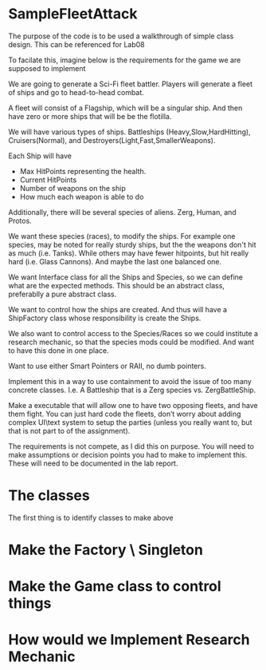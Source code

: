 # SampleFleetAttack

The purpose of the code is to be used a walkthrough of simple class design.  This can be referenced for Lab08

To facilate this, imagine below is the requirements for the game we are supposed to implement

We are going to generate a Sci-Fi fleet battler.  Players will generate a fleet of ships and go to head-to-head combat.

A fleet will consist of a Flagship, which will be a singular ship.  And then have zero or more ships that will be be the flotilla.  

We will have various types of ships.  Battleships (Heavy,Slow,HardHitting), Cruisers(Normal), and Destroyers(Light,Fast,SmallerWeapons).

Each Ship will have
* Max HitPoints representing the health.
* Current HitPoints
* Number of weapons on the ship
* How much each weapon is able to do

Additionally, there will be several species of aliens.  Zerg, Human, and Protos.

We want these species (races), to modify the ships.  For example one species, may be noted for really sturdy ships, but the the weapons don't hit as much (i.e. Tanks).  While others may have fewer hitpoints, but hit really hard (i.e. Glass Cannons).  And maybe the last one balanced one.

We want Interface class for all the Ships and Species, so we can define what are the expected methods.  This should be an abstract class, preferablly a pure abstract class.

We want to control how the ships are created.  And thus will have a ShipFactory class whose responsibility is create the Ships.

We also want to control access to the Species/Races so we could institute a research mechanic, so that the species mods could be modified.  And want to have this done in one place.

Want to use either Smart Pointers or RAII, no dumb pointers.

Implement this in a way to use containment to avoid the issue of too many concrete classes.   I.e. A Battleship that is a Zerg species vs. ZergBattleShip.

Make a executable that will allow one to have  two opposing fleets, and have them fight.  You can just hard code the fleets, don’t worry about adding complex UI\text system to setup the parties (unless you really want to, but that is not part to of the assignment).

The requirements is not compete, as I did this on purpose.  You will need to make assumptions or decision points you had to make to implement this.  These will need to be documented in the lab report.   



# The classes

The first thing is to identify classes to make above

# Make the Factory \ Singleton


# Make the Game class to control things


# How would we Implement Research Mechanic 


